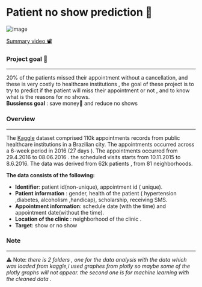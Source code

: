 # Patient no show prediction 🏥

![image](https://drive.google.com/uc?export=view&id=1PyvXb_SgQaS1CHQdnbEvBHPyjr1QWLuU)

[Summary video 📽️](https://www.youtube.com/watch?v=cFBWBBx65Lw) 

### Project goal 🎯
---
20% of the patients missed their appointment without a cancellation, and these is very costly to healthcare institutions ,
the goal of these project is to try to predict if the patient will miss their appointment or not , and to know what is the reasons for no shows.<br>
**Bussienss goal** : save money💸 and reduce no shows


### Overview
---
The [Kaggle](https://www.kaggle.com/joniarroba/noshowappointments)  dataset comprised 110k appointments records from public healthcare institutions in a Brazilian city. 
The appointments occurred across a 6-week period in 2016 (27 days ). 
The appointments occurred from 29.4.2016  to 08.06.2016 . the scheduled visits starts  from 10.11.2015 to 8.6.2016.
The data was derived from 62k patients , from 81 neighborhoods.<br>

**The data consists of the following:**
-	**Identifier**: patient id(non-unique), appointment id ( unique).
-	**Patient information** : gender, health of the patient ( hypertension ,diabetes, alcoholism ,handicap), scholarship, receiving SMS.
-	**Appointment information**: schedule date (with the time) and appointment date(without the time).
-	**Location of the clinic** : neighborhood of the clinic .
-	**Target**: show or no show 


### Note
---
⚠️ Note: *there is 2 folders , one for the data analysis with the data which was loaded from kaggle,i used graphes from plotly so maybe some of the plotly graphs will not appear.
the second one is for machine learning with the cleaned data* .
